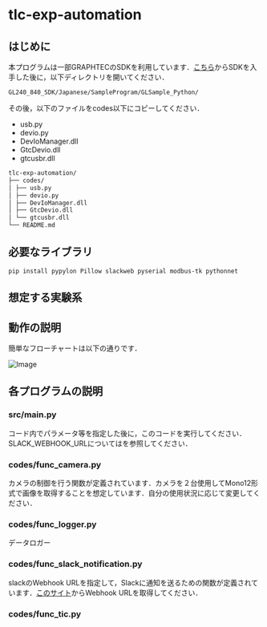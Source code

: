 # tlc-exp-automation

## はじめに

本プログラムは一部GRAPHTECのSDKを利用しています．[こちら](https://graphtec.co.jp/support/sdk/)からSDKを入手した後に，以下ディレクトリを開いてください．

```directory
GL240_840_SDK/Japanese/SampleProgram/GLSample_Python/
```

その後，以下のファイルをcodes以下にコピーしてください．

- usb.py
- devio.py
- DevIoManager.dll
- GtcDevio.dll
- gtcusbr.dll

```directory.md
tlc-exp-automation/
├── codes/
│ ├── usb.py
│ ├── devio.py
│ ├── DevIoManager.dll
│ ├── GtcDevio.dll
│ └── gtcusbr.dll
└── README.md
```

## 必要なライブラリ

``` command
pip install pypylon Pillow slackweb pyserial modbus-tk pythonnet
```

## 想定する実験系

## 動作の説明

簡単なフローチャートは以下の通りです．

![Image](https://github.com/user-attachments/assets/7f5615c1-7ce0-4bb7-91f8-2a7262fcdee6)

## 各プログラムの説明

### src/main.py

コード内でパラメータ等を指定した後に，このコードを実行してください．SLACK_WEBHOOK_URLについてはを参照してください．

### codes/func_camera.py

カメラの制御を行う関数が定義されています．カメラを２台使用してMono12形式で画像を取得することを想定しています．自分の使用状況に応じて変更してください．

### codes/func_logger.py

データロガー

### codes/func_slack_notification.py

slackのWebhook URLを指定して，Slackに通知を送るための関数が定義されています．[このサイト](https://slack.com/services/new/incoming-webhook)からWebhook URLを取得してください． 

### codes/func_tic.py

